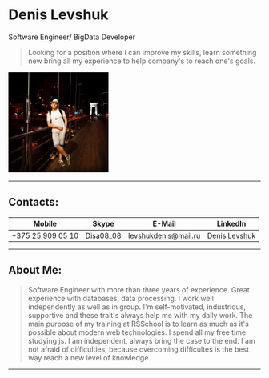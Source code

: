 # Denis Levshuk

Software Engineer/ BigData Developer

> Looking for a position where I can improve my skills, learn something new bring all my experience to help company's to reach one's goals.

<img src="./public/img/avatar.jpg" alt="drawing" style="width:200px;"/>

---

## Contacts:

| Mobile            | Skype     | E-Mail               | LinkedIn                                                   |
| ----------------- | --------- | -------------------- | ---------------------------------------------------------- |
| +375 25 909 05 10 | Disa08_08 | levshukdenis@mail.ru | [Denis Levshuk](https://www.linkedin.com/in/denislevshuk/) |

---

## About Me:

> Software Engineer with more than three years of experience. Great experience with databases, data processing. I work well independently as well as in group. I'm self-motivated, industrious, supportive and these trait's always help me with my daily work.
> The main purpose of my training at RSSchool is to learn as much as it's possible about modern web technologies. I spend all my free time studying js. I am independent, always bring the case to the end. I am not afraid of difficulties, because overcoming difficultes is the best way reach a new level of knowledge.

---